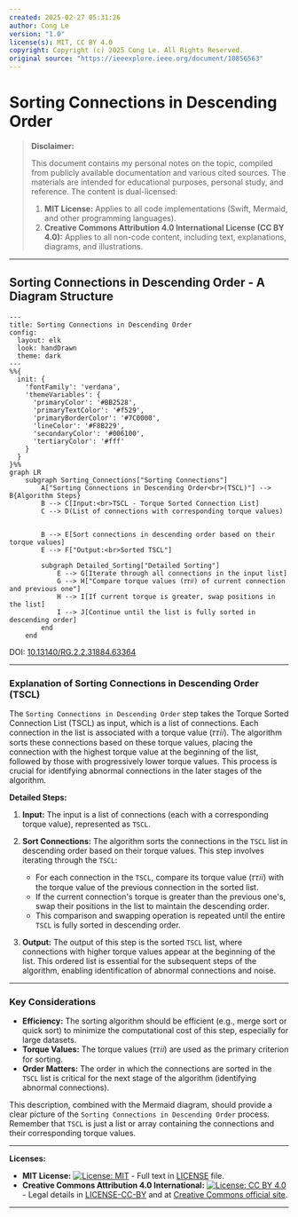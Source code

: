 ```yaml
---
created: 2025-02-27 05:31:26
author: Cong Le
version: "1.0"
license(s): MIT, CC BY 4.0
copyright: Copyright (c) 2025 Cong Le. All Rights Reserved.
original source: "https://ieeexplore.ieee.org/document/10856563"
---
```




# Sorting Connections in Descending Order
> **Disclaimer:**
>
> This document contains my personal notes on the topic,
> compiled from publicly available documentation and various cited sources.
> The materials are intended for educational purposes, personal study, and reference.
> The content is dual-licensed:
> 1. **MIT License:** Applies to all code implementations (Swift, Mermaid, and other programming languages).
> 2. **Creative Commons Attribution 4.0 International License (CC BY 4.0):** Applies to all non-code content, including text, explanations, diagrams, and illustrations.
---


## Sorting Connections in Descending Order - A Diagram Structure


```mermaid
---
title: Sorting Connections in Descending Order
config:
  layout: elk
  look: handDrawn
  theme: dark
---
%%{
  init: {
    'fontFamily': 'verdana',
    'themeVariables': {
      'primaryColor': '#BB2528',
      'primaryTextColor': '#f529',
      'primaryBorderColor': '#7C0000',
      'lineColor': '#F8B229',
      'secondaryColor': '#006100',
      'tertiaryColor': '#fff'
    }
  }
}%%
graph LR
    subgraph Sorting_Connections["Sorting Connections"]
        A["Sorting Connections in Descending Order<br>(TSCL)"] --> B{Algorithm Steps}
        B --> C[Input:<br>TSCL - Torque Sorted Connection List]
        C --> D(List of connections with corresponding torque values)


        B --> E[Sort connections in descending order based on their torque values]
        E --> F["Output:<br>Sorted TSCL"]
        
        subgraph Detailed_Sorting["Detailed Sorting"]
            E --> G[Iterate through all connections in the input list]
            G --> H["Compare torque values (𝜏𝜏𝑖𝑖) of current connection and previous one"]
            H --> I[If current torque is greater, swap positions in the list]
            I --> J[Continue until the list is fully sorted in descending order]
        end
    end

```

DOI: [10.13140/RG.2.2.31884.63364](http://dx.doi.org/10.13140/RG.2.2.31884.63364)


---

### Explanation of Sorting Connections in Descending Order (TSCL)


The `Sorting Connections in Descending Order` step takes the Torque Sorted Connection List (TSCL) as input, which is a list of connections. Each connection in the list is associated with a torque value (𝜏𝜏𝑖𝑖).  The algorithm sorts these connections based on these torque values, placing the connection with the highest torque value at the beginning of the list, followed by those with progressively lower torque values.  This process is crucial for identifying abnormal connections in the later stages of the algorithm.

**Detailed Steps:**

1. **Input:** The input is a list of connections (each with a corresponding torque value), represented as `TSCL`.

2. **Sort Connections:** The algorithm sorts the connections in the `TSCL` list in descending order based on their torque values. This step involves iterating through the `TSCL`:

   *   For each connection in the `TSCL`, compare its torque value (𝜏𝜏𝑖𝑖) with the torque value of the previous connection in the sorted list.
   *   If the current connection's torque is greater than the previous one's, swap their positions in the list to maintain the descending order.
   *   This comparison and swapping operation is repeated until the entire `TSCL` is fully sorted in descending order.

3. **Output:** The output of this step is the sorted `TSCL` list, where connections with higher torque values appear at the beginning of the list.  This ordered list is essential for the subsequent steps of the algorithm, enabling identification of abnormal connections and noise.

---


### Key Considerations

*   **Efficiency:**  The sorting algorithm should be efficient (e.g., merge sort or quick sort) to minimize the computational cost of this step, especially for large datasets.
*   **Torque Values:** The torque values (𝜏𝜏𝑖𝑖) are used as the primary criterion for sorting.
*   **Order Matters:** The order in which the connections are sorted in the `TSCL` list is critical for the next stage of the algorithm (identifying abnormal connections).



This description, combined with the Mermaid diagram, should provide a clear picture of the `Sorting Connections in Descending Order` process.  Remember that `TSCL` is just a list or array containing the connections and their corresponding torque values.


---
**Licenses:**

- **MIT License:**  [![License: MIT](https://img.shields.io/badge/License-MIT-yellow.svg)](LICENSE) - Full text in [LICENSE](LICENSE) file.
- **Creative Commons Attribution 4.0 International:** [![License: CC BY 4.0](https://licensebuttons.net/l/by/4.0/88x31.png)](LICENSE-CC-BY) - Legal details in [LICENSE-CC-BY](LICENSE-CC-BY) and at [Creative Commons official site](http://creativecommons.org/licenses/by/4.0/).

---